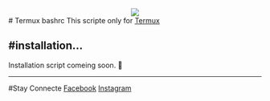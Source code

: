 <center><img src="https://encrypted-tbn0.gstatic.com/images?q=tbn:ANd9GcReQGfPff3Wl3X2jhk2PITWWrHM3820dwmElA&usqp=CAU"></img></center>
# Termux bashrc
This scripte only for <a href="https://github.com/termux/termux-app">Termux</a>

#installation...
-----------------------

Installation script comeing soon. 🤫

-----------------------

#Stay Connecte
<a href="https://www.facebook.com/Your.DaD.06">Facebook</a>
<a href="https://www.instagram.com/erromeo06">Instagram</a>
